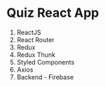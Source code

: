 # Quiz React App

1) ReactJS
2) React Router
3) Redux
4) Redux Thunk
5) Styled Components
6) Axios
7) Backend - Firebase
